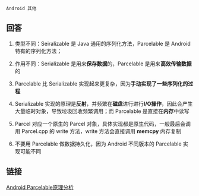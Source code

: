 `Android 其他`

## 回答

1. 类型不同：Seiralizable 是 Java 通用的序列化方法，Parcelable 是 Android 特有的序列化方法；

2. 作用不同：Serializable 是用来**保存数据**的，Parcelable 是用来**高效传输数据**的

3. Parcelable 比 Serializable 实现起来更复杂，因为**手动实现了一些序列化的过程**

4. Serializable 实现的原理是**反射**，并频繁在**磁盘**进行进行**I/O操作**，因此会产生大量临时对象，导致垃圾回收频繁调用；而 Parcelable 是直接在**内存**中读写

5. Parcel 对应一个原生的 Parcel 对象，具体实现都是原生代码，一般最后会调用 Parcel.cpp 的 write 方法，write 方法会直接调用 **memcpy** 内存复制

6. 不要用 Parcelable 做数据持久化，因为 Android 不同版本的 Parcelable 实现可能不同 

## 链接
[Android Parcelable原理分析](https://juejin.im/post/6844904050702434311)